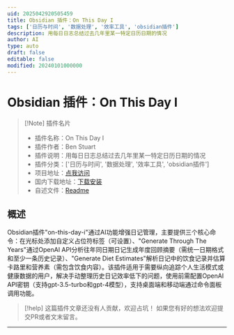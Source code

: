 ```yaml
---
uid: 2025042920505459
title: Obsidian 插件：On This Day I
tags: ['日历与时间', '数据处理', '效率工具', 'obsidian插件']
description: 用每日日志总结过去几年里某一特定日历日期的情况
author: AI
type: auto
draft: false
editable: false
modified: 20240101000000
---
```


# Obsidian 插件：On This Day I

> [!Note] 插件名片
> - 插件名称：On This Day I
> - 插件作者：Ben Stuart
> - 插件说明：用每日日志总结过去几年里某一特定日历日期的情况
> - 插件分类：['日历与时间', '数据处理', '效率工具', 'obsidian插件']
> - 项目地址：[点我访问](https://github.com/benstuart0/on-this-day-i-obsidian)
> - 国内下载地址：[下载安装](https://pkmer.cn/products/plugin/pluginMarket/?on-this-day-i)
> - 自述文件：[Readme](https://ghproxy.net/https://raw.githubusercontent.com/benstuart0/on-this-day-i-obsidian/master/README.md)



## 概述

Obsidian插件"on-this-day-i"通过AI功能增强日记管理，主要提供三个核心命令：在光标处添加自定义占位符标签（可设置）、"Generate Through The Years"通过OpenAI API分析往年同日期日记生成年度回顾摘要（需统一日期格式和至少一条历史记录）、"Generate Diet Estimates"解析日记中的饮食记录并估算卡路里和营养素（需包含饮食内容）。该插件适用于需要纵向追踪个人生活模式或健康数据的用户，解决手动整理历史日记效率低下的问题，使用前需配置OpenAI API密钥（支持gpt-3.5-turbo和gpt-4模型），支持桌面端和移动端通过命令面板调用功能。


> [!help] 
> 这篇插件文章还没有人贡献，欢迎占坑！
> 如果您有好的想法欢迎提交PR或者文末留言。
> 

---



